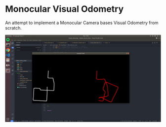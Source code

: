 # Monocular Visual Odometry
An attempt to implement a Monocular Camera bases Visual Odometry from scratch.

![Screenshot](gt_vs_pred.png)
